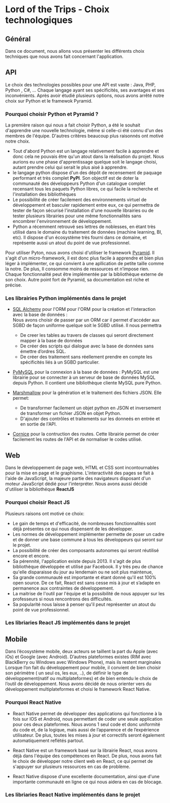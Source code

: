# Lord of the Trips - Choix technologiques

## Général

Dans ce document, nous allons vous présenter les différents choix techniques que nous avons fait concernant l'application.

## API

Le choix des technologies possibles pour une API est vaste : Java, PHP, Python , C#, ... Chaque langage ayant ses spécificités, ses avantages et ses inconvénients. Après avoir étudié plusieurs options, nous avons arrêté notre choix sur Python et le framewok Pyramid.

### Pourquoi choisir Python et Pyramid ?

La première raison qui nous a fait choisir Python, a été le souhait d'apprendre une nouvelle technologie, même si celle-ci été connu d'un des membres de l'équipe. D'autres critères beaucoup plus raisonnés ont motivé notre choix.

 - Tout d'abord Python est un langage relativement facile à apprendre et donc cela ne pouvais être qu'un atout dans la réalisation du projet. Nous aurions eu une phase d'apprentissage quelque soit le langage choisi, autant prendre celui qui serait le plus aisé à apprendre.
 - le langage python dispose d'un des dépôt de recensement de paquage performant et très complet  **PyPI**. Son objectif est de doter la communauté des développeurs Python d'un catalogue complet recensant tous les paquets Python libres, ce qui facile la recherche et l'installation des bibliothèques
 - Le possibilité de créer facilement des environnements virtuel de développement et basculer rapidement entre eux, ce qui permettra de tester de façon sécurisé l'installation d'une nouvelle librairies ou de tester plusieurs librairies pour une même fonctionnalités sans encombrer l'environnement de développement. 
 - Python a récemment retrouvé ses lettres de noblesses, en étant très utilisé dans le domaine du traitement de données (machine learning, BI, etc). Il dispose d'un écosystème très fourni dans ce domaine, et représente aussi un atout du point de vue professionnel.

Pour utiliser Pyton, nous avons choisi d'utiliser le framework [Pyramid](https://trypyramid.com/). Il s'agit d'un micro-framework, il est donc plus facile à apprendre et bien plus léger à implémenter, ce qui convient à une apllication de petite taille comme la notre. De plus, Il consomme moins de ressources et n’impose rien. Chaque fonctionnalité peut être implémentée par la bibliothèque externe de son choix. Autre point fort de Pyramid, sa documentation est riche et précise. 


###  Les  librairies Python implémentés dans le projet

-   [SQL Alchemy](https://www.sqlalchemy.org/) pour l'ORM pour l'ORM pour la création et l'interaction avec la base de données :  
Nous avons choisir de passer  par un ORM car il permet d'accéder aux SGBD de façon uniforme quelque soit le SGBD utilisé. Il nous permettra 
	-	De creer les tables au travers de classes qui seront directement mapper à la base de données
	-	De créer des scripts qui dialogue avec la base de données sans émettre d’ordres SQL.
	-	De créer des traitement sans réellement prendre en compte les spécificités liés à un SGBD particulier.

-   [PyMySQL](https://pypi.org/project/PyMySQL/) pour la connexion à la base de données :
PyMySQL est une librairie pour se connecter à un serveur de base de données MySQL depuis Python. Il contient une bibliothèque cliente MySQL pure Python. 

-   [Marshmallow](https://marshmallow.readthedocs.io/en/stable/) pour la génération et le traitement des fichiers JSON. Elle permet:
    - De transformer facilement un objet python en JSON et inversement de transformer un fichier JSON en objet Python. 
    - D'ajouter des contrôles et traitements sur les donneés en entrée et en sortie de l'API.

-   [Cornice](https://cornice.readthedocs.io/en/latest/) pour la contruction des routes. Cette librairie permet de créer facilement les routes de l'API et de normaliser le codes utilisé.

## Web

Dans le développement de page web, HTML et CSS sont incontournables pour la mise en page et le graphisme. L'interactivité des pages se fait à l'aide de JavaScript, la majeure partie des navigateurs disposant d'un moteur JavaScript dédié pour l'interpréter. Nous avons aussi décidé d'utiliser la bibliothéque **ReactJS**

###  Pourquoi choisir React JS 

 Plusieurs raisons ont motivé ce choix:
- Le gain de temps et d'efficacité, de nombreuses fonctionnalités sont déjà présentes ce qui nous dispensent de les développer.
- Les normes de développement implémenter permette de poser un cadre et de donner une base commune à tous les développeurs qui seront sur le projet.
- La possibilité de créer des composants autonomes qui seront réutilisé encore et encore. 
- Sa pérennité, l'application existe depuis 2013. Il s'agit de plus bibliothèque développée et utilisé par Facebook. Il y très  peu de chance qu'elle disparaisse du jour au lendemain ou ne soit plus maintenue, 
- Sa grande communauté est importante et étant donné qu'il est 100% open source. De ce fait, React est sans cesse mis à jour et s’adapte en permanence aux contraintes de développement. 
- La maitrise de l'outil par l'équipe et la possibilité de nous appuyer sur les professeurs si nous rencontrons des difficultés.
- Sa popularité nous laisse à penser qu'il peut représenter un atout du point de vue professionnel.

###  Les  libriaries React JS implémentés dans le projet

## Mobile

Dans l’écosystème mobile, deux acteurs se taillent la part du Apple (avec iOs) et Google (avec Android). D’autres plateformes existes (RIM avec BlackBerry ou Windows avec Windows Phone), mais ils restent marginales
Lorsque l’on fait du développement pour mobile, il convient de bien choisir son périmètre ( un seul os, les eux, ..), de définir le type de développement(natif ou multiplateformes) et de bien entendu le choix de l’outil de développement. Nous avons décidé de nous orienter vers du développement multiplateformes et choisi le framework React Native.

### Pourquoi React Native

- React Native permet de développer des applications qui fonctionne à la fois sur IOS et Android, nous permettant de coder une seule application pour ces deux plateformes.  Nous avons 1 seul code et donc uniformité du code et, de la logique, mais aussi de l’apparence et  de l’expérience utilisateur. 
De plus, toutes les mises à jour et correctifs seront également automatiquement reflétés partout. 


- React Native est un framework basé sur la librairie React, nous avons déjà dans l'équipe des compétences en React. De plus, nous avons fait le choix de développer notre client web en React, ce qui permet de s'appuyer sur plusieurs ressources en cas de problème.

- React Native dispose d'une excellente documentation, ainsi que d'une importante communauté en ligne ce qui nous aidera en cas de blocage.

###  Les  libriaries React Native implémentés dans le projet
